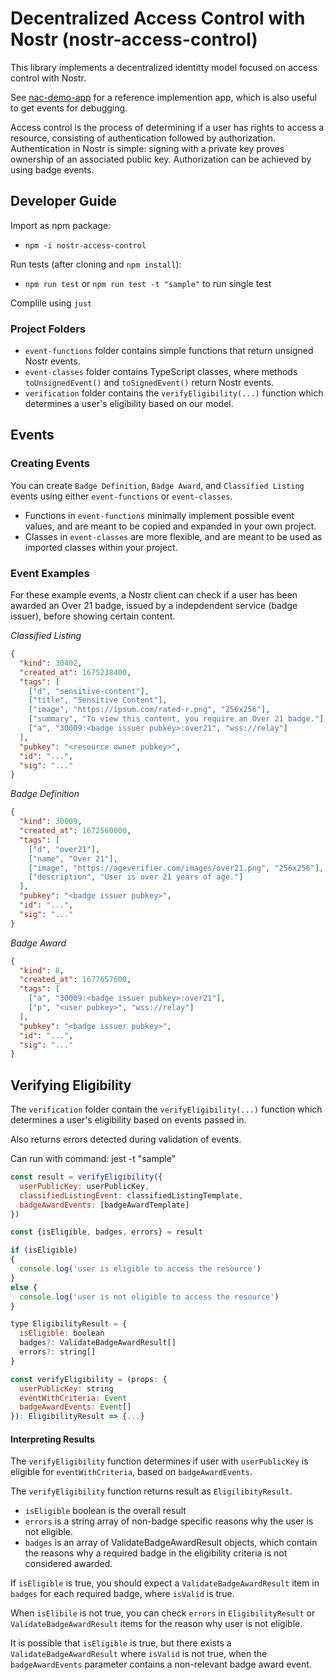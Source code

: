 # Decentralized Access Control with Nostr (nostr-access-control)

This library implements a decentralized identitty model focused on access control with Nostr.

See [nac-demo-app](https://github.com/neilck/nac-demo-app) for a reference implemention app, which is also useful to get events for debugging.

Access control is the process of determining if a user has rights to access a resource, consisting of authentication followed by authorization. Authentication in Nostr is simple: signing with a private key proves ownership of an associated public key. Authorization can be achieved by using badge events.

## Developer Guide

Import as npm package:

- `npm -i nostr-access-control`

Run tests (after cloning and `npm install`):

- `npm run test` or `npm run test -t "sample"` to run single test

Complile using `just`

### Project Folders

- `event-functions` folder contains simple functions that return unsigned Nostr events.
- `event-classes` folder contains TypeScript classes, where methods `toUnsignedEvent()` and `toSignedEvent()` return Nostr events.
- `verification` folder contains the `verifyEligibility(...)` function which determines a user's eligibility based on our model.

## Events

### Creating Events

You can create `Badge Definition`, `Badge Award`, and `Classified Listing` events using either `event-functions` or `event-classes`.

- Functions in `event-functions` minimally implement possible event values, and are meant to be copied and expanded in your own project.
- Classes in `event-classes` are more flexible, and are meant to be used as imported classes within your project.

### Event Examples

For these example events, a Nostr client can check if a user has been awarded an Over 21 badge, issued by a indepdendent service (badge issuer), before showing certain content.

_Classified Listing_

```json
{
  "kind": 30402,
  "created_at": 1675238400,
  "tags": [
    ["d", "sensitive-content"],
    ["title", "Sensitive Content"],
    ["image", "https://ipsum.com/rated-r.png", "256x256"],
    ["summary", "To view this content, you require an Over 21 badge."],
    ["a", "30009:<badge issuer pubkey>:over21", "wss://relay"]
  ],
  "pubkey": "<resource owner pubkey>",
  "id": "...",
  "sig": "..."
}
```

_Badge Definition_

```json
{
  "kind": 30009,
  "created_at": 1672560000,
  "tags": [
    ["d", "over21"],
    ["name", "Over 21"],
    ["image", "https://ageverifier.com/images/over21.png", "256x256"],
    ["description", "User is over 21 years of age."]
  ],
  "pubkey": "<badge issuer pubkey>",
  "id": "...",
  "sig": "..."
}
```

_Badge Award_

```json
{
  "kind": 8,
  "created_at": 1677657600,
  "tags": [
    ["a", "30009:<badge issuer pubkey>:over21"],
    ["p", "<user pubkey>", "wss://relay"]
  ],
  "pubkey": "<badge issuer pubkey>",
  "id": "...",
  "sig": "..."
}
```

## Verifying Eligibility

The `verification` folder contain the `verifyEligibility(...)` function which determines a user's eligibility based on events passed in.

Also returns errors detected during validation of events.

Can run with command: jest -t "sample"

```js
const result = verifyEligibility({
  userPublicKey: userPublicKey,
  classifiedListingEvent: classifiedListingTemplate,
  badgeAwardEvents: [badgeAwardTemplate]
})

const {isEligible, badges, errors} = result

if (isEligible)
{
  console.log('user is eligible to access the resource')
}
else {
  console.log('user is not eligible to access the resource')
}

type EligibilityResult = {
  isEligible: boolean
  badges?: ValidateBadgeAwardResult[]
  errors?: string[]
}

const verifyEligibility = (props: {
  userPublicKey: string
  eventWithCriteria: Event
  badgeAwardEvents: Event[]
}): EligibilityResult => {...}
```

#### Interpreting Results

The `verifyEligibility` function determines if user with `userPublicKey` is eligible for `eventWithCriteria`, based on `badgeAwardEvents`.

The `verifyEligibility` function returns result as `EligilibityResult`.

- `isEligible` boolean is the overall result
- `errors` is a string array of non-badge specific reasons why the user is not eligible.
- `badges` is an array of ValidateBadgeAwardResult objects, which contain the reasons why a required badge in the eligibility criteria is not considered awarded.

If `isEligible` is true, you should expect a `ValidateBadgeAwardResult` item in `badges` for each required badge, where `isValid` is true.

When `isElibile` is not true, you can check `errors` in `EligibilityResult` or `ValidateBadgeAwardResult` items for the reason why user is not eligible.

It is possible that `isEligible` is true, but there exists a `ValidateBadgeAwardResult` where `isValid` is not true, when the `badgeAwardEvents` parameter contains a non-relevant badge award event.
